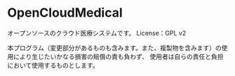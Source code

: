 # OpenCloudMedical
オープンソースのクラウド医療システムです。
License：GPL v2

本プログラム（変更部分があるものも含みます。また、複製物を含みます）の使用により生じたいかなる損害の賠償の責も負わず、
使用者は自らの責任と負担において使用するものとします。
